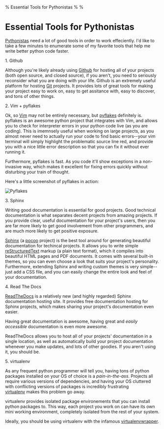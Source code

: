 % Essential Tools for Pythonistas
%
%

Essential Tools for Pythonistas
===============================

[Pythonistas](http://python.net/~goodger/projects/pycon/2007/idiomatic/presentation.html "Code Like a Pythonista")
need a lot of good tools in order to work effeciently. I'd like to take
a few minutes to enumerate some of my favorite tools that help me write
better python code faster.

​1. Github

Although you're likely already using
[Github](https://github.com/ "Github") for hosting all of your projects
(both open source, and closed source), if you aren't, you need to
seriously reconsider what you are doing with your life. Github is an
extremely useful platform for hosting [Git](http://git-scm.com/ "Git")
projects. It provides lots of great tools for making your project easy
to work on, easy to get assitance with, easy to discover, and tons of
other things.

​2. Vim + pyflakes

Ok, so [Vim](http://www.vim.org/ "Vim") may not be entirely necessary,
but [pyflakes](https://github.com/kevinw/pyflakes "pyflakes") definitely
is. pyflakes is an awesome python project that integrates with Vim, and
allows you to check for interpreter errors in your python code live (as
you are coding). This is imemnsely useful when working on large
projects, as you almost never need to actually run your code to find
basic errors--your vim terminal will simply highlight the problematic
source line red, and provide you with a nice little error description so
that you can fix it without ever running it.

Furthermore, pyflakes is fast. As you code it'll show exceptions in a
non-invasive way, which makes it excellent for fixing errors quickly
without disturbing your train of thought.

Here's a little screenshot of pyflakes in action:

![Pyflakes](./images/49907203-0-pyflakes.png.scaled696.png)

​3. Sphinx

Writing good documentation is essential for good projects. Good
technical documentation is what separates decent projects from amazing
projects. If you provide clear, useful documentation for your project's
users, then you are far more likely to get good involvement from other
programmers, and are much more likely to get positive exposure.

[Sphinx](http://sphinx.pocoo.org/ "Sphinx") (a
[pocoo](http://www.pocoo.org/ "pocoo") project) is the best tool around
for generating beautiful documentation for techincal projects. It allows
you to write simple
[reStructuredText](http://docutils.sourceforge.net/rst.html "reStructuredText")
markup (a plain text format), which it compiles into beautiful HTML
pages and PDF documents. It comes with several built-in themes, so you
can even choose a look that suits your project's personality.
Furthermore, extending Sphinx and writing custom themes is very
simple--just add a CSS file, and you can easily change the entire look
and feel of your documentation.

​4. Read The Docs

[ReadTheDocs](http://readthedocs.org/ "readthedocs") is a relatively new
(and highly regarded) Sphinx documentation hosting site. It provides
free documentation hosting for Sphinx projects, which makes sharing your
project's documentation even easier.

Having great documentation is awesome, having great and *easily
accessible* documentation is even more awesome.

ReadTheDocs allows you to host all of your projects' documentation in a
single location, as well as automatically build your project
documentation whenever you make updates, and lots of other goodies. If
you aren't using it, you should be.

​5. virtualenv

As any frequent python programmer will tell you, having tons of python
packages installed on your OS of choice is a *pain-in-the-ass*. Projects
all require various versions of dependencies, and having your OS
cluttered with conflicting versions of packages is incredibly
frustrating
[virtualenv](http://www.virtualenv.org/en/latest/ "virtualenv") makes
this problem go away.

virtualenv provides isolated package environements that you can install
python packages to. This way, each project you work on can have its own
mini working environment, completely isolated from the rest of your
system.

Ideally, you should be using virtualenv with the infamous
[virtualenvwrapper](http://www.doughellmann.com/projects/virtualenvwrapper/ "virtualenvwrapper").
